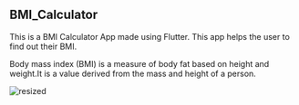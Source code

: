 ## BMI_Calculator

This is a BMI Calculator App made using Flutter.
This app helps the user to find out their BMI.


Body mass index (BMI) is a measure of body fat based on height and weight.It is a value derived from the mass and height of a person.

![resized](https://user-images.githubusercontent.com/69754343/174593498-b1038497-48b7-4a28-ba60-41e73ffddead.gif)
